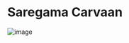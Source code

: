 # Saregama Carvaan

![image](https://user-images.githubusercontent.com/50515418/170824083-403de022-9b06-40ae-8e53-d977cf1aa77f.png)
